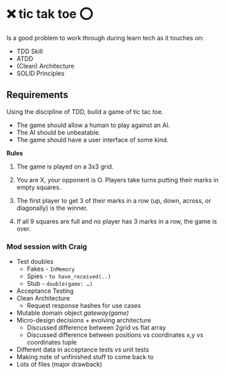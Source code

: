 # :x: tic tak toe :o:

Is a good problem to work through during learn tech as it touches on:
- TDD Skill
- ATDD
- (Clean) Architecture
- SOLID Principles

## Requirements

Using the discipline of TDD, build a game of tic tac toe.

* The game should allow a human to play against an AI.
* The AI should be unbeatable.
* The game should have a user interface of some kind.

**Rules**

1. The game is played on a 3x3 grid.

2. You are X, your opponent is O. Players take turns putting their marks in empty squares.

3. The first player to get 3 of their marks in a row (up, down, across, or diagonally) is the winner.

4. If all 9 squares are full and no player has 3 marks in a row, the game is over. 

### Mod session with Craig
- Test doubles
    - Fakes - `InMemory`
    - Spies - `to have_received(..)`
    - Stub - `double(game: …)`
- Acceptance Testing
- Clean Architecture
    - Request response hashes for use cases
- Mutable domain object _gateway(game)_
- Micro-design decisions + evolving architecture
    - Discussed difference between 2grid vs flat array
    - Discussed difference between positions vs coordinates x,y vs coordinates tuple
- Different data in acceptance tests vs unit tests
- Making note of unfinished stuff to come back to
- Lots of files (major drawback)
